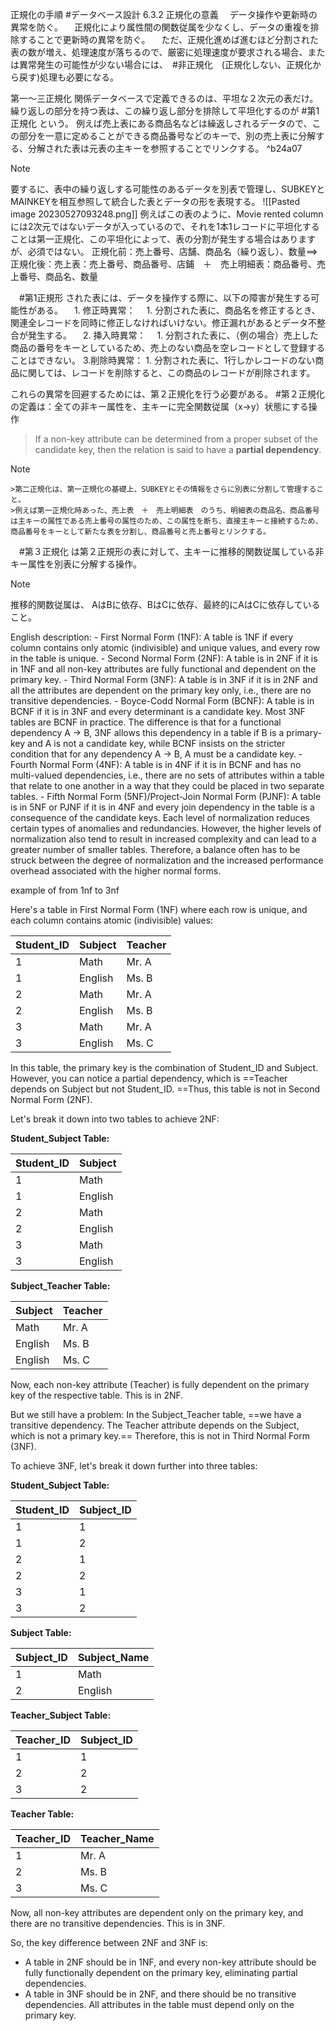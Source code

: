 正規化の手順
#データベース設計
6.3.2
正規化の意義
　データ操作や更新時の異常を防ぐ。
　正規化により属性間の関数従属を少なくし、データの重複を排除することで更新時の異常を防ぐ。
　ただ、正規化進めば進むほど分割された表の数が増え、処理速度が落ちるので、厳密に処理速度が要求される場合、または異常発生の可能性が少ない場合には、　#非正規化　(正規化しない、正規化から戻す)処理も必要になる。
　

第一〜三正規化
	関係データベースで定義できるのは、平坦な２次元の表だけ。
	繰り返しの部分を持つ表は、この繰り返し部分を排除して平坦化するのが #第1正規化 という。
	例えば売上表にある商品名などは繰返しされるデータので、この部分を一意に定めることができる商品番号などのキーで、別の売上表に分解する、分解された表は元表の主キーを参照することでリンクする。
	 ^b24a07
> [!NOTE]
> 要するに、表中の繰り返しする可能性のあるデータを別表で管理し、SUBKEYとMAINKEYを相互参照して統合した表とデータの形を表現する。
> ![[Pasted image 20230527093248.png]]
> 例えばこの表のように、Movie rented column には2次元ではないデータが入っているので、それを1本1レコードに平坦化することは第一正規化、この平坦化によって、表の分割が発生する場合はありますが、必須ではない。
> 正規化前：売上番号、店舗、商品名（繰り返し）、数量==>正規化後：売上表：売上番号、商品番号、店鋪　＋　売上明細表：商品番号、売上番号、商品名、数量

　#第1正規形 された表には、データを操作する際に、以下の障害が発生する可能性がある。
　1. 修正時異常：
	　1. 分割された表に、商品名を修正するとき、関連全レコードを同時に修正しなければいけない。修正漏れがあるとデータ不整合が発生する。
　2. 挿入時異常：
	　1. 分割された表に、（例の場合）売上した商品の番号をキーとしているため、売上のない商品を空レコードとして登録することはできない。
	3.削除時異常：
		1. 分割された表に、1行しかレコードのない商品に関しては、レコードを削除すると、この商品のレコードが削除されます。

これらの異常を回避するためには、第２正規化を行う必要がある。
#第２正規化 の定義は：全ての非キー属性を、主キーに完全関数従属（x→y）状態にする操作
    
>If a non-key attribute can be determined from a proper subset of the candidate key, then the relation is said to have a **partial dependency**.
	
	
> [!NOTE]
	>第二正規化は、第一正規化の基礎上、SUBKEYとその情報をさらに別表に分割して管理すること。
	>例えば第一正規化時あった、売上表　＋　売上明細表　のうち、明細表の商品名、商品番号は主キーの属性である売上番号の属性のため、この属性を断ち、直接主キーと接続するため、商品番号をキーとして新たな表を分割し、商品番号と売上番号とリンクする。

　#第３正規化 は第２正規形の表に対して、主キーに推移的関数従属している非キー属性を別表に分解する操作。

> [!Note]
> 推移的関数従属は、 AはBに依存、BはCに依存、最終的にAはCに依存していること。
	

English description:
     - First Normal Form (1NF): A table is 1NF if every column contains only atomic (indivisible) and unique values, and every row in the table is unique.
	- Second Normal Form (2NF): A table is in 2NF if it is in 1NF and all non-key attributes are fully functional and dependent on the primary key.
    - Third Normal Form (3NF): A table is in 3NF if it is in 2NF and all the attributes are dependent on the primary key only, i.e., there are no transitive dependencies.
    - Boyce-Codd Normal Form (BCNF): A table is in BCNF if it is in 3NF and every determinant is a candidate key. Most 3NF tables are BCNF in practice. The difference is that for a functional dependency A -> B, 3NF allows this dependency in a table if B is a primary-key and A is not a candidate key, while BCNF insists on the stricter condition that for any dependency A -> B, A must be a candidate key.
    - Fourth Normal Form (4NF): A table is in 4NF if it is in BCNF and has no multi-valued dependencies, i.e., there are no sets of attributes within a table that relate to one another in a way that they could be placed in two separate tables.
    - Fifth Normal Form (5NF)/Project-Join Normal Form (PJNF): A table is in 5NF or PJNF if it is in 4NF and every join dependency in the table is a consequence of the candidate keys.
    Each level of normalization reduces certain types of anomalies and redundancies. However, the higher levels of normalization also tend to result in increased complexity and can lead to a greater number of smaller tables. Therefore, a balance often has to be struck between the degree of normalization and the increased performance overhead associated with the higher normal forms.

example of from 1nf to 3nf

Here's a table in First Normal Form (1NF) where each row is unique, and each column contains atomic (indivisible) values:

| Student_ID | Subject | Teacher |
|------------|---------|---------|
| 1          | Math    | Mr. A   |
| 1          | English | Ms. B   |
| 2          | Math    | Mr. A   |
| 2          | English | Ms. B   |
| 3          | Math    | Mr. A   |
| 3          | English | Ms. C   |

In this table, the primary key is the combination of Student_ID and Subject. However, you can notice a partial dependency, which is ==Teacher depends on Subject but not Student_ID. ==Thus, this table is not in Second Normal Form (2NF).

Let's break it down into two tables to achieve 2NF:

**Student_Subject Table:**

| Student_ID | Subject |
|------------|---------|
| 1          | Math    |
| 1          | English |
| 2          | Math    |
| 2          | English |
| 3          | Math    |
| 3          | English |

**Subject_Teacher Table:**

| Subject | Teacher |
|---------|---------|
| Math    | Mr. A   |
| English | Ms. B   |
| English | Ms. C   |

Now, each non-key attribute (Teacher) is fully dependent on the primary key of the respective table. This is in 2NF.

But we still have a problem: In the Subject_Teacher table, ==we have a transitive dependency. The Teacher attribute depends on the Subject, which is not a primary key.== Therefore, this is not in Third Normal Form (3NF).

To achieve 3NF, let's break it down further into three tables:

**Student_Subject Table:**

| Student_ID | Subject_ID |
|------------|------------|
| 1          | 1          |
| 1          | 2          |
| 2          | 1          |
| 2          | 2          |
| 3          | 1          |
| 3          | 2          |

**Subject Table:**

| Subject_ID | Subject_Name |
|------------|--------------|
| 1          | Math         |
| 2          | English      |

**Teacher_Subject Table:**

| Teacher_ID | Subject_ID |
|------------|------------|
| 1          | 1          |
| 2          | 2          |
| 3          | 2          |

**Teacher Table:**

| Teacher_ID | Teacher_Name |
|------------|--------------|
| 1          | Mr. A        |
| 2          | Ms. B        |
| 3          | Ms. C        |

Now, all non-key attributes are dependent only on the primary key, and there are no transitive dependencies. This is in 3NF.

So, the key difference between 2NF and 3NF is:
- A table in 2NF should be in 1NF, and every non-key attribute should be fully functionally dependent on the primary key, eliminating partial dependencies.
- A table in 3NF should be in 2NF, and there should be no transitive dependencies. All attributes in the table must depend only on the primary key.

